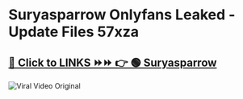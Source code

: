 
 # Suryasparrow Onlyfans Leaked - Update Files 57xza

## <h2><a href="https://clipsfans.com/Suryasparrow&ref=git">🔗 Click to LINKS ⏩⏩ 👉 🟢 Suryasparrow </a></h2>

<a href="https://clipsfans.com/Suryasparrow&ref=git" rel="nofollow" data-target="animated-image.originalLink"><img src="https://i.ibb.co.com/xMMVF88/686577567.gif" alt="Viral Video Original" style="max-width: 100%; display: inline-block;" data-target="animated-image.originalImage"></a>

